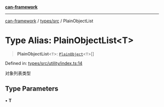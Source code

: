 [**can-framework**](../../../README.md)

***

[can-framework](../../../modules.md) / [types/src](../README.md) / PlainObjectList

# Type Alias: PlainObjectList\<T\>

> **PlainObjectList**\<`T`\>: [`PlainObject`](PlainObject.md)\<`T`\>[]

Defined in: [types/src/utility/index.ts:14](https://github.com/acanowl/acanowl-framework/blob/c79152f4a5639ba2e312f011a139bf95a1b76935/packages/types/src/utility/index.ts#L14)

对象列表类型

## Type Parameters

• **T**
